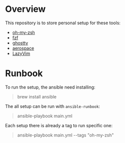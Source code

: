# Overview 
This repository is to store personal setup for these tools:
 - [oh-my-zsh](https://ohmyz.sh/)
 - [fzf](https://github.com/junegunn/fzf)
 - [ghostty](https://ghostty.org/)
 - [aerospace](https://github.com/nikitabobko/aerospace)
 - [LazyVim](https://www.lazyvim.org/)

# Runbook

To run the setup, the ansible need installing:

> brew install ansible

The all setup can be run with `ansible-runbook`:

> ansible-playbook main.yml

Each setup there is already a tag to run specific one:

> ansible-playbook main.yml --tags "oh-my-zsh"
